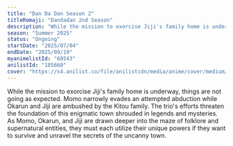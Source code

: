 ```yaml
---
title: "Dan Da Dan Season 2"
titleRomaji: "Dandadan 2nd Season"
description: "While the mission to exorcise Jiji's family home is underway, things are not going as expected. Momo narrowly evades an attempted abduction while Okarun and Jiji are ambushed by the Kitou family. The trio's efforts threaten the foundation of this enigmatic town shrouded in legends and mysteries. As Momo, Okarun, and Jiji are drawn deeper into the maze of folklore and supernatural entities, they must each utilize their unique powers if they want to survive and unravel the secrets of the uncanny town."
season: "Summer 2025"
status: "Ongoing"
startDate: "2025/07/04"
endDate: "2025/09/19"
myanimelistId: "60543"
anilistId: "185660"
cover: "https://s4.anilist.co/file/anilistcdn/media/anime/cover/medium/bx185660-uB8RUMBGovGr.jpg"
---
```


While the mission to exorcise Jiji's family home is underway, things are not going as expected. Momo narrowly evades an attempted abduction while Okarun and Jiji are ambushed by the Kitou family. The trio's efforts threaten the foundation of this enigmatic town shrouded in legends and mysteries. As Momo, Okarun, and Jiji are drawn deeper into the maze of folklore and supernatural entities, they must each utilize their unique powers if they want to survive and unravel the secrets of the uncanny town.
